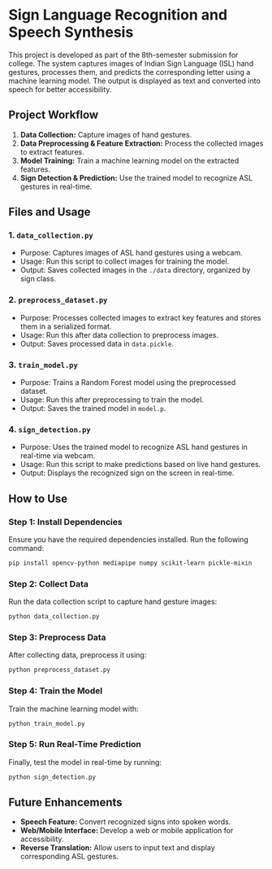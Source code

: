 # Sign Language Recognition and Speech Synthesis

This project is developed as part of the 8th-semester submission for college. The system captures images of Indian Sign Language (ISL) hand gestures, processes them, and predicts the corresponding letter using a machine learning model. The output is displayed as text and converted into speech for better accessibility.
## Project Workflow

1. **Data Collection:** Capture images of hand gestures.
2. **Data Preprocessing & Feature Extraction:** Process the collected images to extract features.
3. **Model Training:** Train a machine learning model on the extracted features.
4. **Sign Detection & Prediction:** Use the trained model to recognize ASL gestures in real-time.

## Files and Usage

### 1. `data_collection.py`

- Purpose: Captures images of ASL hand gestures using a webcam.
- Usage: Run this script to collect images for training the model.
- Output: Saves collected images in the `./data` directory, organized by sign class.

### 2. `preprocess_dataset.py`

- Purpose: Processes collected images to extract key features and stores them in a serialized format.
- Usage: Run this after data collection to preprocess images.
- Output: Saves processed data in `data.pickle`.

### 3. `train_model.py`

- Purpose: Trains a Random Forest model using the preprocessed dataset.
- Usage: Run this after preprocessing to train the model.
- Output: Saves the trained model in `model.p`.

### 4. `sign_detection.py`

- Purpose: Uses the trained model to recognize ASL hand gestures in real-time via webcam.
- Usage: Run this script to make predictions based on live hand gestures.
- Output: Displays the recognized sign on the screen in real-time.

## How to Use

### **Step 1: Install Dependencies**

Ensure you have the required dependencies installed. Run the following command:

```bash
pip install opencv-python mediapipe numpy scikit-learn pickle-mixin
```

### **Step 2: Collect Data**

Run the data collection script to capture hand gesture images:

```bash
python data_collection.py
```

### **Step 3: Preprocess Data**

After collecting data, preprocess it using:

```bash
python preprocess_dataset.py
```

### **Step 4: Train the Model**

Train the machine learning model with:

```bash
python train_model.py
```

### **Step 5: Run Real-Time Prediction**

Finally, test the model in real-time by running:

```bash
python sign_detection.py
```

## Future Enhancements

- **Speech Feature:** Convert recognized signs into spoken words.
- **Web/Mobile Interface:** Develop a web or mobile application for accessibility.
- **Reverse Translation:** Allow users to input text and display corresponding ASL gestures.


